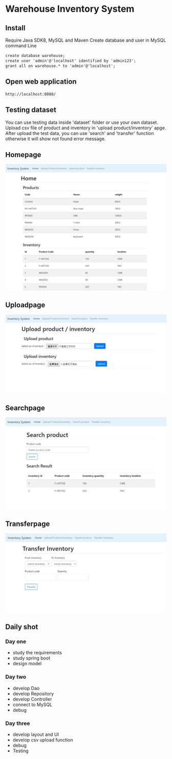 # Warehouse Inventory System

## Install

Require Java SDK8, MySQL and Maven
Create database and user in MySQL command Line

```
create database warehouse;
create user 'admin'@'localhost' identified by 'admin123';
grant all on warehouse.* to 'admin'@'localhost';
```

## Open web application
```
http://localhost:8080/
```

## Testing dataset
You can use testing data inside 'dataset' folder or use your own dataset.
Upload csv file of product and inventory in 'upload product/inventory' apge.
After upload the test data, you can use 'search' and 'transfer' function otherwise it will show not found error message.

## Homepage
![](https://raw.githubusercontent.com/ikaroschoi/warehouse/main/screen/home.JPG )

## Uploadpage
![](https://raw.githubusercontent.com/ikaroschoi/warehouse/main/screen/upload.JPG )

## Searchpage
![](https://raw.githubusercontent.com/ikaroschoi/warehouse/main/screen/search.JPG)

## Transferpage
![](https://raw.githubusercontent.com/ikaroschoi/warehouse/main/screen/transfer.JPG )

## Daily shot
### Day one
* study the requirements
* study spring boot
* design model

### Day two
* develop Dao
* develop Repository
* develop Controller
* connect to MySQL
* debug

### Day three
* develop layout and UI
* develop csv upload function
* debug
* Testing

